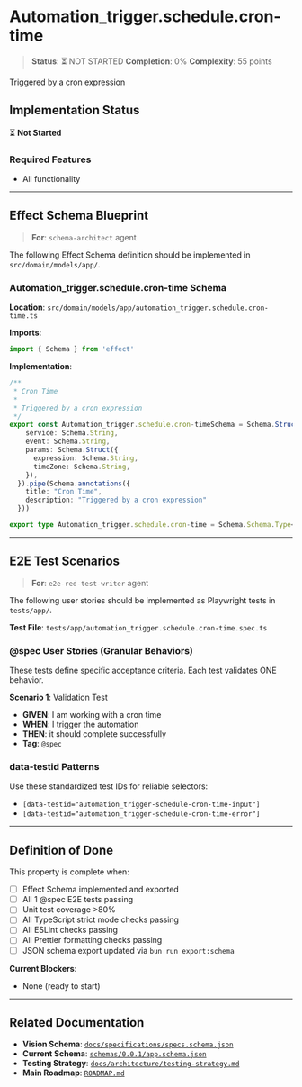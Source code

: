 # Automation_trigger.schedule.cron-time

> **Status**: ⏳ NOT STARTED
> **Completion**: 0%
> **Complexity**: 55 points

Triggered by a cron expression

## Implementation Status

⏳ **Not Started**

### Required Features

- All functionality

---

## Effect Schema Blueprint

> **For**: `schema-architect` agent

The following Effect Schema definition should be implemented in `src/domain/models/app/`.

### Automation_trigger.schedule.cron-time Schema

**Location**: `src/domain/models/app/automation_trigger.schedule.cron-time.ts`

**Imports**:

```typescript
import { Schema } from 'effect'
```

**Implementation**:

```typescript
/**
 * Cron Time
 *
 * Triggered by a cron expression
 */
export const Automation_trigger.schedule.cron-timeSchema = Schema.Struct({
    service: Schema.String,
    event: Schema.String,
    params: Schema.Struct({
      expression: Schema.String,
      timeZone: Schema.String,
    }),
  }).pipe(Schema.annotations({
    title: "Cron Time",
    description: "Triggered by a cron expression"
  }))

export type Automation_trigger.schedule.cron-time = Schema.Schema.Type<typeof Automation_trigger.schedule.cron-timeSchema>
```

---

## E2E Test Scenarios

> **For**: `e2e-red-test-writer` agent

The following user stories should be implemented as Playwright tests in `tests/app/`.

**Test File**: `tests/app/automation_trigger.schedule.cron-time.spec.ts`

### @spec User Stories (Granular Behaviors)

These tests define specific acceptance criteria. Each test validates ONE behavior.

**Scenario 1**: Validation Test

- **GIVEN**: I am working with a cron time
- **WHEN**: I trigger the automation
- **THEN**: it should complete successfully
- **Tag**: `@spec`

### data-testid Patterns

Use these standardized test IDs for reliable selectors:

- `[data-testid="automation_trigger-schedule-cron-time-input"]`
- `[data-testid="automation_trigger-schedule-cron-time-error"]`

---

## Definition of Done

This property is complete when:

- [ ] Effect Schema implemented and exported
- [ ] All 1 @spec E2E tests passing
- [ ] Unit test coverage >80%
- [ ] All TypeScript strict mode checks passing
- [ ] All ESLint checks passing
- [ ] All Prettier formatting checks passing
- [ ] JSON schema export updated via `bun run export:schema`

**Current Blockers**:

- None (ready to start)

---

## Related Documentation

- **Vision Schema**: [`docs/specifications/specs.schema.json`](../specs.schema.json)
- **Current Schema**: [`schemas/0.0.1/app.schema.json`](../../schemas/0.0.1/app.schema.json)
- **Testing Strategy**: [`docs/architecture/testing-strategy.md`](../../architecture/testing-strategy.md)
- **Main Roadmap**: [`ROADMAP.md`](../../../ROADMAP.md)
